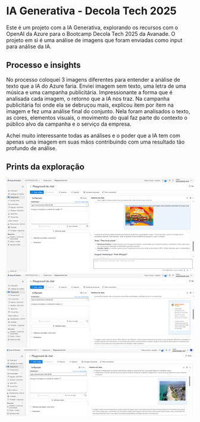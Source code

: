 # IA Generativa - Decola Tech 2025

Este é um projeto com a IA Generativa, explorando os recursos com o OpenAI da Azure para o Bootcamp Decola Tech 2025 da Avanade. O projeto em si é uma análise de imagens que foram enviadas como input para análise da IA.

## Processo e insights

No processo coloquei 3 imagens diferentes para entender a análise de texto que a IA do Azure faria. Enviei imagem sem texto, uma letra de uma música e uma campanha publicitária. Impressionante a forma que é analisada cada imagem, o retorno que a IA nos traz. Na campanha publicitária foi onde ela se debruçou mais, explicou item por item na imagem e fez uma análise final do conjunto. Nela foram analisados o texto, as cores, elementos visuais, o movimento do qual faz parte do contexto o público alvo da campanha e o serviço da empresa. 

Achei muito interessante todas as análises e o poder que a IA tem com apenas uma imagem em suas mãos contribuindo com uma resultado tão profundo de análise.

## Prints da exploração

<img src="/prints/print-bk.PNG" alt="Print input burguer king">
<img src="/prints/print-musica.PNG" alt="Print input música">
<img src="/prints/print-recife.PNG" alt="Print input Recife">
